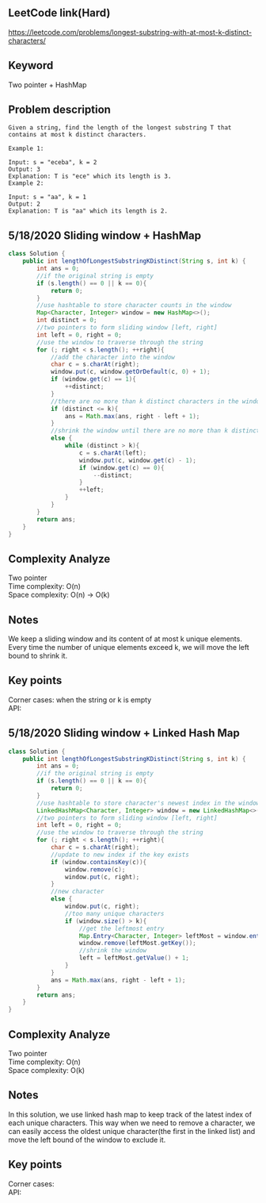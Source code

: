## LeetCode link(Hard)
https://leetcode.com/problems/longest-substring-with-at-most-k-distinct-characters/

## Keyword
Two pointer + HashMap

## Problem description
```
Given a string, find the length of the longest substring T that contains at most k distinct characters.

Example 1:

Input: s = "eceba", k = 2
Output: 3
Explanation: T is "ece" which its length is 3.
Example 2:

Input: s = "aa", k = 1
Output: 2
Explanation: T is "aa" which its length is 2.
```
## 5/18/2020 Sliding window + HashMap

```Java
class Solution {
    public int lengthOfLongestSubstringKDistinct(String s, int k) {
        int ans = 0;
        //if the original string is empty
        if (s.length() == 0 || k == 0){
            return 0;
        }
        //use hashtable to store character counts in the window
        Map<Character, Integer> window = new HashMap<>();
        int distinct = 0;
        //two pointers to form sliding window [left, right]
        int left = 0, right = 0;
        //use the window to traverse through the string
        for (; right < s.length(); ++right){
            //add the character into the window
            char c = s.charAt(right);
            window.put(c, window.getOrDefault(c, 0) + 1);
            if (window.get(c) == 1){
                ++distinct;
            }
            //there are no more than k distinct characters in the window
            if (distinct <= k){
                ans = Math.max(ans, right - left + 1);
            }
            //shrink the window until there are no more than k distinct characters
            else {
                while (distinct > k){
                    c = s.charAt(left);
                    window.put(c, window.get(c) - 1);
                    if (window.get(c) == 0){
                        --distinct;
                    }
                    ++left;
                }
            }
        }
        return ans;
    }
}
```

## Complexity Analyze
Two pointer\
Time complexity: O(n)\
Space complexity: O(n) -> O(k)

## Notes
We keep a sliding window and its content of at most k unique elements. Every time the number of unique elements exceed k, we will move the left bound to shrink it.

## Key points
Corner cases: when the string or k is empty\
API: 

## 5/18/2020 Sliding window + Linked Hash Map

```java
class Solution {
    public int lengthOfLongestSubstringKDistinct(String s, int k) {
        int ans = 0;
        //if the original string is empty
        if (s.length() == 0 || k == 0){
            return 0;
        }
        //use hashtable to store character's newest index in the window
        LinkedHashMap<Character, Integer> window = new LinkedHashMap<>();
        //two pointers to form sliding window [left, right]
        int left = 0, right = 0;
        //use the window to traverse through the string
        for (; right < s.length(); ++right){
            char c = s.charAt(right);
            //update to new index if the key exists
            if (window.containsKey(c)){
                window.remove(c);
                window.put(c, right);
            }
            //new character
            else {
                window.put(c, right);
                //too many unique characters
                if (window.size() > k){
                    //get the leftmost entry
                    Map.Entry<Character, Integer> leftMost = window.entrySet().iterator().next();
                    window.remove(leftMost.getKey());
                    //shrink the window
                    left = leftMost.getValue() + 1;
                }
            }
            ans = Math.max(ans, right - left + 1);
        }
        return ans;
    }
}
```

## Complexity Analyze
Two pointer\
Time complexity: O(n)\
Space complexity: O(k)

## Notes
In this solution, we use linked hash map to keep track of the latest index of each unique characters. This way when we need to remove a character, we can easily access the oldest unique character(the first in the linked list) and move the left bound of the window to exclude it.

## Key points
Corner cases: \
API: 